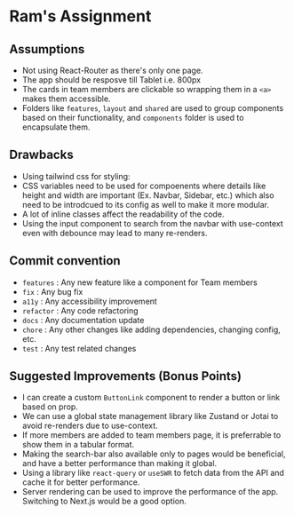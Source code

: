 # Ram's Assignment

## Assumptions

- Not using React-Router as there's only one page.
- The app should be resposve till Tablet i.e. 800px
- The cards in team members are clickable so wrapping them in a `<a>` makes them accessible.
- Folders like `features`, `layout` and `shared` are used to group components based on their functionality, and `components` folder is used to encapsulate them.

## Drawbacks

- Using tailwind css for styling:
- CSS variables need to be used for compoenents where details like height and width are important (Ex. Navbar, Sidebar, etc.) which also need to be introdcued to its config as well to make it more modular.
- A lot of inline classes affect the readability of the code.
- Using the input component to search from the navbar with use-context even with debounce may lead to many re-renders.

## Commit convention

- `features` : Any new feature like a component for Team members
- `fix` : Any bug fix
- `a11y` : Any accessibility improvement
- `refactor` : Any code refactoring
- `docs` : Any documentation update
- `chore` : Any other changes like adding dependencies, changing config, etc.
- `test` : Any test related changes

## Suggested Improvements (Bonus Points)

- I can create a custom `ButtonLink` component to render a button or link based on prop.
- We can use a global state management library like Zustand or Jotai to avoid re-renders due to use-context.
- If more members are added to team members page, it is preferrable to show them in a tabular format.
- Making the search-bar also available only to pages would be beneficial, and have a better performance than making it global.
- Using a library like `react-query` or `useSWR` to fetch data from the API and cache it for better performance.
- Server rendering can be used to improve the performance of the app. Switching to Next.js would be a good option.
